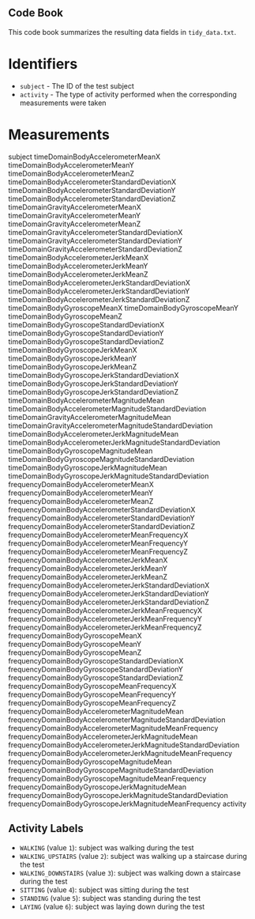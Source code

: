 ## Code Book

This code book summarizes the resulting data fields in `tidy_data.txt`.

# Identifiers

* `subject` - The ID of the test subject
* `activity` - The type of activity performed when the corresponding measurements were taken

# Measurements
subject
timeDomainBodyAccelerometerMeanX
timeDomainBodyAccelerometerMeanY
timeDomainBodyAccelerometerMeanZ
timeDomainBodyAccelerometerStandardDeviationX
timeDomainBodyAccelerometerStandardDeviationY
timeDomainBodyAccelerometerStandardDeviationZ
timeDomainGravityAccelerometerMeanX
timeDomainGravityAccelerometerMeanY
timeDomainGravityAccelerometerMeanZ
timeDomainGravityAccelerometerStandardDeviationX
timeDomainGravityAccelerometerStandardDeviationY
timeDomainGravityAccelerometerStandardDeviationZ
timeDomainBodyAccelerometerJerkMeanX
timeDomainBodyAccelerometerJerkMeanY
timeDomainBodyAccelerometerJerkMeanZ
timeDomainBodyAccelerometerJerkStandardDeviationX
timeDomainBodyAccelerometerJerkStandardDeviationY
timeDomainBodyAccelerometerJerkStandardDeviationZ
timeDomainBodyGyroscopeMeanX
timeDomainBodyGyroscopeMeanY
timeDomainBodyGyroscopeMeanZ
timeDomainBodyGyroscopeStandardDeviationX
timeDomainBodyGyroscopeStandardDeviationY
timeDomainBodyGyroscopeStandardDeviationZ
timeDomainBodyGyroscopeJerkMeanX
timeDomainBodyGyroscopeJerkMeanY
timeDomainBodyGyroscopeJerkMeanZ
timeDomainBodyGyroscopeJerkStandardDeviationX
timeDomainBodyGyroscopeJerkStandardDeviationY
timeDomainBodyGyroscopeJerkStandardDeviationZ
timeDomainBodyAccelerometerMagnitudeMean
timeDomainBodyAccelerometerMagnitudeStandardDeviation
timeDomainGravityAccelerometerMagnitudeMean
timeDomainGravityAccelerometerMagnitudeStandardDeviation
timeDomainBodyAccelerometerJerkMagnitudeMean
timeDomainBodyAccelerometerJerkMagnitudeStandardDeviation
timeDomainBodyGyroscopeMagnitudeMean
timeDomainBodyGyroscopeMagnitudeStandardDeviation
timeDomainBodyGyroscopeJerkMagnitudeMean
timeDomainBodyGyroscopeJerkMagnitudeStandardDeviation
frequencyDomainBodyAccelerometerMeanX
frequencyDomainBodyAccelerometerMeanY
frequencyDomainBodyAccelerometerMeanZ
frequencyDomainBodyAccelerometerStandardDeviationX
frequencyDomainBodyAccelerometerStandardDeviationY
frequencyDomainBodyAccelerometerStandardDeviationZ
frequencyDomainBodyAccelerometerMeanFrequencyX
frequencyDomainBodyAccelerometerMeanFrequencyY
frequencyDomainBodyAccelerometerMeanFrequencyZ
frequencyDomainBodyAccelerometerJerkMeanX
frequencyDomainBodyAccelerometerJerkMeanY
frequencyDomainBodyAccelerometerJerkMeanZ
frequencyDomainBodyAccelerometerJerkStandardDeviationX
frequencyDomainBodyAccelerometerJerkStandardDeviationY
frequencyDomainBodyAccelerometerJerkStandardDeviationZ
frequencyDomainBodyAccelerometerJerkMeanFrequencyX
frequencyDomainBodyAccelerometerJerkMeanFrequencyY
frequencyDomainBodyAccelerometerJerkMeanFrequencyZ
frequencyDomainBodyGyroscopeMeanX
frequencyDomainBodyGyroscopeMeanY
frequencyDomainBodyGyroscopeMeanZ
frequencyDomainBodyGyroscopeStandardDeviationX
frequencyDomainBodyGyroscopeStandardDeviationY
frequencyDomainBodyGyroscopeStandardDeviationZ
frequencyDomainBodyGyroscopeMeanFrequencyX
frequencyDomainBodyGyroscopeMeanFrequencyY
frequencyDomainBodyGyroscopeMeanFrequencyZ
frequencyDomainBodyAccelerometerMagnitudeMean
frequencyDomainBodyAccelerometerMagnitudeStandardDeviation
frequencyDomainBodyAccelerometerMagnitudeMeanFrequency
frequencyDomainBodyAccelerometerJerkMagnitudeMean
frequencyDomainBodyAccelerometerJerkMagnitudeStandardDeviation
frequencyDomainBodyAccelerometerJerkMagnitudeMeanFrequency
frequencyDomainBodyGyroscopeMagnitudeMean
frequencyDomainBodyGyroscopeMagnitudeStandardDeviation
frequencyDomainBodyGyroscopeMagnitudeMeanFrequency
frequencyDomainBodyGyroscopeJerkMagnitudeMean
frequencyDomainBodyGyroscopeJerkMagnitudeStandardDeviation
frequencyDomainBodyGyroscopeJerkMagnitudeMeanFrequency
activity

## Activity Labels

* `WALKING` (value `1`): subject was walking during the test
* `WALKING_UPSTAIRS` (value `2`): subject was walking up a staircase during the test
* `WALKING_DOWNSTAIRS` (value `3`): subject was walking down a staircase during the test
* `SITTING` (value `4`): subject was sitting during the test
* `STANDING` (value `5`): subject was standing during the test
* `LAYING` (value `6`): subject was laying down during the test
